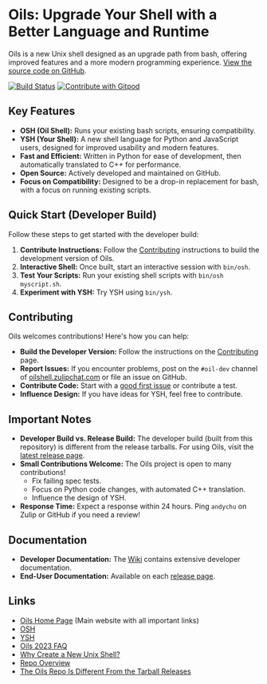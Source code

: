# Oils: Upgrade Your Shell with a Better Language and Runtime

Oils is a new Unix shell designed as an upgrade path from bash, offering improved features and a more modern programming experience. [View the source code on GitHub](https://github.com/oils-for-unix/oils).

[![Build Status](https://github.com/oils-for-unix/oils/actions/workflows/all-builds.yml/badge.svg?branch=master)](https://github.com/oils-for-unix/oils/actions/workflows/all-builds.yml)
<a href="https://gitpod.io/from-referrer/">
  <img src="https://img.shields.io/badge/Contribute%20with-Gitpod-908a85?logo=gitpod" alt="Contribute with Gitpod" />
</a>

## Key Features

*   **OSH (Oil Shell):** Runs your existing bash scripts, ensuring compatibility.
*   **YSH (Your Shell):** A new shell language for Python and JavaScript users, designed for improved usability and modern features.
*   **Fast and Efficient:** Written in Python for ease of development, then automatically translated to C++ for performance.
*   **Open Source:** Actively developed and maintained on GitHub.
*   **Focus on Compatibility:** Designed to be a drop-in replacement for bash, with a focus on running existing scripts.

## Quick Start (Developer Build)

Follow these steps to get started with the developer build:

1.  **Contribute Instructions:** Follow the [Contributing](https://github.com/oils-for-unix/oils/wiki/Contributing) instructions to build the development version of Oils.
2.  **Interactive Shell:** Once built, start an interactive session with `bin/osh`.
3.  **Test Your Scripts:** Run your existing shell scripts with `bin/osh myscript.sh`.
4.  **Experiment with YSH:** Try YSH using `bin/ysh`.

## Contributing

Oils welcomes contributions! Here's how you can help:

*   **Build the Developer Version:** Follow the instructions on the [Contributing](https://github.com/oils-for-unix/oils/wiki/Contributing) page.
*   **Report Issues:** If you encounter problems, post on the `#oil-dev` channel of [oilshell.zulipchat.com](https://oilshell.zulipchat.com/) or file an issue on GitHub.
*   **Contribute Code:** Start with a [good first issue](https://github.com/oils-for-unix/oils/issues?q=is%3Aissue+is%3Aopen+label%3A%22good+first+issue%22) or contribute a test.
*   **Influence Design:** If you have ideas for YSH, feel free to contribute.

## Important Notes

*   **Developer Build vs. Release Build:** The developer build (built from this repository) is different from the release tarballs. For using Oils, visit the [latest release page](https://oils.pub/release/latest/).
*   **Small Contributions Welcome:** The Oils project is open to many contributions!
    *   Fix failing spec tests.
    *   Focus on Python code changes, with automated C++ translation.
    *   Influence the design of YSH.
*   **Response Time:** Expect a response within 24 hours.  Ping `andychu` on Zulip or GitHub if you need a review!

## Documentation

*   **Developer Documentation:** The [Wiki](https://github.com/oils-for-unix/oils/wiki) contains extensive developer documentation.
*   **End-User Documentation:** Available on each [release page](https://oils.pub/releases.html).

## Links

*   [Oils Home Page](https://oils.pub/) (Main website with all important links)
*   [OSH](https://oils.pub/cross-ref.html#OSH)
*   [YSH](https://oils.pub/cross-ref.html#YSH)
*   [Oils 2023 FAQ](https://www.oilshell.org/blog/2023/03/faq.html)
*   [Why Create a New Unix Shell?](https://www.oilshell.org/blog/2021/01/why-a-new-shell.html)
*   [Repo Overview](doc/repo-overview.md)
*   [The Oils Repo Is Different From the Tarball Releases](https://github.com/oils-for-unix/oils/wiki/The-Oils-Repo-Is-Different-From-the-Tarball-Releases)